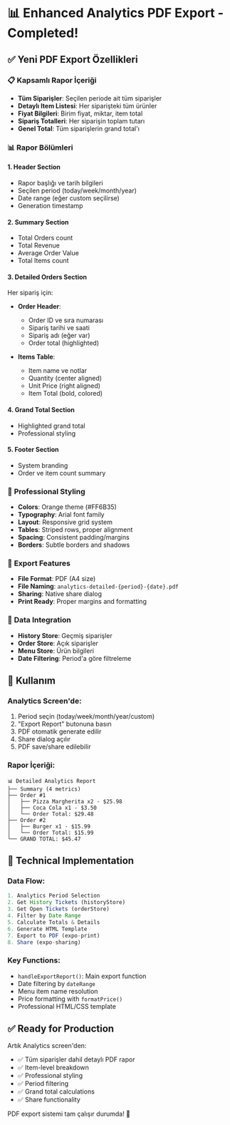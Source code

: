 # 📊 Enhanced Analytics PDF Export - Completed!

## ✅ **Yeni PDF Export Özellikleri**

### 📋 **Kapsamlı Rapor İçeriği**
- **Tüm Siparişler**: Seçilen periode ait tüm siparişler
- **Detaylı Item Listesi**: Her siparişteki tüm ürünler
- **Fiyat Bilgileri**: Birim fiyat, miktar, item total
- **Sipariş Totalleri**: Her siparişin toplam tutarı
- **Genel Total**: Tüm siparişlerin grand total'ı

### 📊 **Rapor Bölümleri**

#### 1. **Header Section**
- Rapor başlığı ve tarih bilgileri
- Seçilen period (today/week/month/year)
- Date range (eğer custom seçilirse)
- Generation timestamp

#### 2. **Summary Section**
- Total Orders count
- Total Revenue
- Average Order Value
- Total Items count

#### 3. **Detailed Orders Section**
Her sipariş için:
- **Order Header**:
  - Order ID ve sıra numarası
  - Sipariş tarihi ve saati
  - Sipariş adı (eğer var)
  - Order total (highlighted)

- **Items Table**:
  - Item name ve notlar
  - Quantity (center aligned)
  - Unit Price (right aligned)
  - Item Total (bold, colored)

#### 4. **Grand Total Section**
- Highlighted grand total
- Professional styling

#### 5. **Footer Section**
- System branding
- Order ve item count summary

### 🎨 **Professional Styling**
- **Colors**: Orange theme (#FF6B35)
- **Typography**: Arial font family
- **Layout**: Responsive grid system
- **Tables**: Striped rows, proper alignment
- **Spacing**: Consistent padding/margins
- **Borders**: Subtle borders and shadows

### 💾 **Export Features**
- **File Format**: PDF (A4 size)
- **File Naming**: `analytics-detailed-{period}-{date}.pdf`
- **Sharing**: Native share dialog
- **Print Ready**: Proper margins and formatting

### 🔄 **Data Integration**
- **History Store**: Geçmiş siparişler
- **Order Store**: Açık siparişler
- **Menu Store**: Ürün bilgileri
- **Date Filtering**: Period'a göre filtreleme

## 🚀 **Kullanım**

### Analytics Screen'de:
1. Period seçin (today/week/month/year/custom)
2. "Export Report" butonuna basın
3. PDF otomatik generate edilir
4. Share dialog açılır
5. PDF save/share edilebilir

### Rapor İçeriği:
```
📊 Detailed Analytics Report
├── Summary (4 metrics)
├── Order #1
│   ├── Pizza Margherita x2 - $25.98
│   ├── Coca Cola x1 - $3.50
│   └── Order Total: $29.48
├── Order #2
│   ├── Burger x1 - $15.99
│   └── Order Total: $15.99
└── GRAND TOTAL: $45.47
```

## 🎯 **Technical Implementation**

### Data Flow:
```typescript
1. Analytics Period Selection
2. Get History Tickets (historyStore)
3. Get Open Tickets (orderStore)
4. Filter by Date Range
5. Calculate Totals & Details
6. Generate HTML Template
7. Export to PDF (expo-print)
8. Share (expo-sharing)
```

### Key Functions:
- `handleExportReport()`: Main export function
- Date filtering by `dateRange`
- Menu item name resolution
- Price formatting with `formatPrice()`
- Professional HTML/CSS template

## ✅ **Ready for Production**

Artık Analytics screen'den:
- ✅ Tüm siparişler dahil detaylı PDF rapor
- ✅ Item-level breakdown
- ✅ Professional styling
- ✅ Period filtering
- ✅ Grand total calculations
- ✅ Share functionality

PDF export sistemi tam çalışır durumda! 🎉

